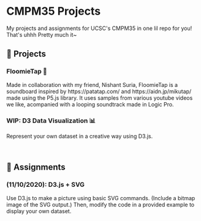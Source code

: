 # CMPM35 Projects
My projects and assignments for UCSC's CMPM35 in one lil repo for you! <br>
That's uhhh Pretty much it~
<br>

💪 Projects
---
### FloomieTap 🎵
<p> Made in collaboration with my friend, Nishant Suria, FloomieTap is a soundboard inspired by https://patatap.com/ and https://aidn.jp/mikutap/ made using the P5.js library. It uses samples from various youtube videos we like, acompanied with a looping soundtrack made in Logic Pro.</p>

### WIP: D3 Data Visualization 📊
<p> Represent your own dataset in a creative way using D3.js.</p>
<br>

🍎 Assignments
---
### (11/10/2020): D3.js + SVG
<p> Use D3.js to make a picture using basic SVG commands. (Include a bitmap image of the SVG output.) Then, modify the code in a provided example to display your own dataset. </p>
